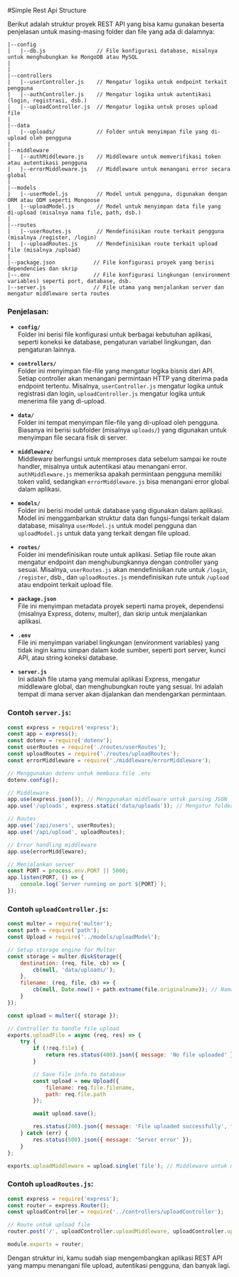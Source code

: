 #Simple Rest Api Structure 

Berikut adalah struktur proyek REST API yang bisa kamu gunakan beserta penjelasan untuk masing-masing folder dan file yang ada di dalamnya:

```
|--config
|   |--db.js                // File konfigurasi database, misalnya untuk menghubungkan ke MongoDB atau MySQL
|   
|
|--controllers
|   |--userController.js    // Mengatur logika untuk endpoint terkait pengguna
|   |--authController.js    // Mengatur logika untuk autentikasi (login, registrasi, dsb.)
|   |--uploadController.js  // Mengatur logika untuk proses upload file
|
|--data
|   |--uploads/             // Folder untuk menyimpan file yang di-upload oleh pengguna
|
|--middleware
|   |--authMiddleware.js    // Middleware untuk memverifikasi token atau autentikasi pengguna
|   |--errorMiddleware.js   // Middleware untuk menangani error secara global
|
|--models
|   |--userModel.js         // Model untuk pengguna, digunakan dengan ORM atau ODM seperti Mongoose
|   |--uploadModel.js       // Model untuk menyimpan data file yang di-upload (misalnya nama file, path, dsb.)
|
|--routes
|   |--userRoutes.js        // Mendefinisikan route terkait pengguna (misalnya /register, /login)
|   |--uploadRoutes.js      // Mendefinisikan route terkait upload file (misalnya /upload)
|
|--package.json            // File konfigurasi proyek yang berisi dependencies dan skrip
|--.env                    // File konfigurasi lingkungan (environment variables) seperti port, database, dsb.
|--server.js               // File utama yang menjalankan server dan mengatur middleware serta routes
```

### Penjelasan:

- **`config/`**  
  Folder ini berisi file konfigurasi untuk berbagai kebutuhan aplikasi, seperti koneksi ke database, pengaturan variabel lingkungan, dan pengaturan lainnya.

- **`controllers/`**  
  Folder ini menyimpan file-file yang mengatur logika bisnis dari API. Setiap controller akan menangani permintaan HTTP yang diterima pada endpoint tertentu. Misalnya, `userController.js` mengatur logika untuk registrasi dan login, `uploadController.js` mengatur logika untuk menerima file yang di-upload.

- **`data/`**  
  Folder ini tempat menyimpan file-file yang di-upload oleh pengguna. Biasanya ini berisi subfolder (misalnya `uploads/`) yang digunakan untuk menyimpan file secara fisik di server.

- **`middleware/`**  
  Middleware berfungsi untuk memproses data sebelum sampai ke route handler, misalnya untuk autentikasi atau menangani error. `authMiddleware.js` memeriksa apakah permintaan pengguna memiliki token valid, sedangkan `errorMiddleware.js` bisa menangani error global dalam aplikasi.

- **`models/`**  
  Folder ini berisi model untuk database yang digunakan dalam aplikasi. Model ini menggambarkan struktur data dan fungsi-fungsi terkait dalam database, misalnya `userModel.js` untuk model pengguna dan `uploadModel.js` untuk data yang terkait dengan file upload.

- **`routes/`**  
  Folder ini mendefinisikan route untuk aplikasi. Setiap file route akan mengatur endpoint dan menghubungkannya dengan controller yang sesuai. Misalnya, `userRoutes.js` akan mendefinisikan rute untuk `/login`, `/register`, dsb., dan `uploadRoutes.js` mendefinisikan rute untuk `/upload` atau endpoint terkait upload file.

- **`package.json`**  
  File ini menyimpan metadata proyek seperti nama proyek, dependensi (misalnya Express, dotenv, multer), dan skrip untuk menjalankan aplikasi.

- **`.env`**  
  File ini menyimpan variabel lingkungan (environment variables) yang tidak ingin kamu simpan dalam kode sumber, seperti port server, kunci API, atau string koneksi database.

- **`server.js`**  
  Ini adalah file utama yang memulai aplikasi Express, mengatur middleware global, dan menghubungkan route yang sesuai. Ini adalah tempat di mana server akan dijalankan dan mendengarkan permintaan.

### Contoh `server.js`:

```javascript
const express = require('express');
const app = express();
const dotenv = require('dotenv');
const userRoutes = require('./routes/userRoutes');
const uploadRoutes = require('./routes/uploadRoutes');
const errorMiddleware = require('./middleware/errorMiddleware');

// Menggunakan dotenv untuk membaca file .env
dotenv.config();

// Middleware
app.use(express.json()); // Menggunakan middleware untuk parsing JSON
app.use('/uploads', express.static('data/uploads')); // Mengatur folder uploads sebagai statis

// Routes
app.use('/api/users', userRoutes);
app.use('/api/upload', uploadRoutes);

// Error handling middleware
app.use(errorMiddleware);

// Menjalankan server
const PORT = process.env.PORT || 5000;
app.listen(PORT, () => {
    console.log(`Server running on port ${PORT}`);
});
```

### Contoh `uploadController.js`:

```javascript
const multer = require('multer');
const path = require('path');
const Upload = require('../models/uploadModel');

// Setup storage engine for Multer
const storage = multer.diskStorage({
    destination: (req, file, cb) => {
        cb(null, 'data/uploads/');
    },
    filename: (req, file, cb) => {
        cb(null, Date.now() + path.extname(file.originalname)); // Nama file unik berdasarkan waktu
    }
});

const upload = multer({ storage });

// Controller to handle file upload
exports.uploadFile = async (req, res) => {
    try {
        if (!req.file) {
            return res.status(400).json({ message: 'No file uploaded' });
        }

        // Save file info to database
        const upload = new Upload({
            filename: req.file.filename,
            path: req.file.path
        });

        await upload.save();

        res.status(200).json({ message: 'File uploaded successfully', file: req.file });
    } catch (err) {
        res.status(500).json({ message: 'Server error' });
    }
};

exports.uploadMiddleware = upload.single('file'); // Middleware untuk meng-handle upload file
```

### Contoh `uploadRoutes.js`:

```javascript
const express = require('express');
const router = express.Router();
const uploadController = require('../controllers/uploadController');

// Route untuk upload file
router.post('/', uploadController.uploadMiddleware, uploadController.uploadFile);

module.exports = router;
```

Dengan struktur ini, kamu sudah siap mengembangkan aplikasi REST API yang mampu menangani file upload, autentikasi pengguna, dan banyak lagi.
